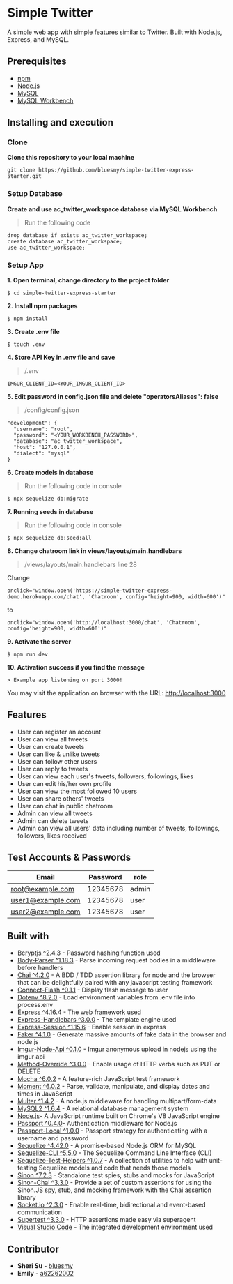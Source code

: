 # Simple Twitter

A simple web app with simple features similar to Twitter. Built with Node.js, Express, and MySQL.

## Prerequisites

* [npm](https://www.npmjs.com/get-npm)
* [Node.js](https://nodejs.org/en/download/)
* [MySQL](https://dev.mysql.com/downloads/mysql/)
* [MySQL Workbench](https://dev.mysql.com/downloads/workbench/)

## Installing and execution

### Clone

**Clone this repository to your local machine**

```
git clone https://github.com/bluesmy/simple-twitter-express-starter.git
```

### Setup Database

**Create and use ac_twitter_workspace database via MySQL Workbench**

> Run the following code

```
drop database if exists ac_twitter_workspace;
create database ac_twitter_workspace;
use ac_twitter_workspace;
```

### Setup App

**1. Open terminal, change directory to the project folder**

```
$ cd simple-twitter-express-starter
```

**2. Install npm packages**

```
$ npm install
```

**3. Create .env file**

```
$ touch .env
```

**4. Store API Key in .env file and save**

> /.env
```
IMGUR_CLIENT_ID=<YOUR_IMGUR_CLIENT_ID>
```

**5. Edit password in config.json file and delete  "operatorsAliases": false**

> /config/config.json
```
"development": {
  "username": "root",
  "password": "<YOUR_WORKBENCH_PASSWORD>",
  "database": "ac_twitter_workspace",
  "host": "127.0.0.1",
  "dialect": "mysql"
}
```

**6. Create models in database**

> Run the following code in console
```
$ npx sequelize db:migrate
```

**7. Running seeds in database**

> Run the following code in console
```
$ npx sequelize db:seed:all
```

**8. Change chatroom link in views/layouts/main.handlebars**

> /views/layouts/main.handlebars line 28

Change
```
onclick="window.open('https://simple-twitter-express-demo.herokuapp.com/chat', 'Chatroom', config='height=900, width=600')"
```
to
```
onclick="window.open('http://localhost:3000/chat', 'Chatroom', config='height=900, width=600')"
```

**9. Activate the server**

```
$ npm run dev
```

**10. Activation success if you find the message**

```
> Example app listening on port 3000!
```

You may visit the application on browser with the URL: [http://localhost:3000](http://localhost:3000)

## Features

- User can register an account
- User can view all tweets
- User can create tweets
- User can like & unlike tweets
- User can follow other users
- User can reply to tweets
- User can view each user's tweets, followers, followings, likes
- User can edit his/her own profile
- User can view the most followed 10 users
- User can share others' tweets
- User can chat in public chatroom
- Admin can view all tweets
- Admin can delete tweets
- Admin can view all users' data including number of tweets, followings, followers, likes received

## Test Accounts & Passwords

| Email             | Password | role  |
| ----------------- | -------- | ----- |
| root@example.com  | 12345678 | admin |
| user1@example.com | 12345678 | user  |
| user2@example.com | 12345678 | user  |

## Built with

* [Bcryptjs ^2.4.3](https://www.npmjs.com/package/bcryptjs) - Password hashing function used
* [Body-Parser ^1.18.3](https://www.npmjs.com/package/body-parser) - Parse incoming request bodies in a middleware before handlers
* [Chai ^4.2.0](https://www.chaijs.com/) - A BDD / TDD assertion library for node and the browser that can be delightfully paired with any javascript testing framework
* [Connect-Flash ^0.1.1](https://www.npmjs.com/package/connect-flash) - Display flash message to user
* [Dotenv ^8.2.0](https://www.npmjs.com/package/dotenv) - Load environment variables from .env file into process.env
* [Express ^4.16.4](https://expressjs.com) - The web framework used
* [Express-Handlebars ^3.0.0](https://www.npmjs.com/package/express-handlebars) - The template engine used
* [Express-Session ^1.15.6](https://www.npmjs.com/package/express-session) - Enable session in express
* [Faker ^4.1.0](https://www.npmjs.com/package/faker) - Generate massive amounts of fake data in the browser and node.js
* [Imgur-Node-Api ^0.1.0](https://www.npmjs.com/package/imgur-node-api) - Imgur anonymous upload in nodejs using the imgur api
* [Method-Override ^3.0.0](https://www.npmjs.com/package/method-override) - Enable usage of HTTP verbs such as PUT or DELETE
* [Mocha ^6.0.2](https://mochajs.org/) - A feature-rich JavaScript test framework
* [Moment ^6.0.2](https://momentjs.com/) - Parse, validate, manipulate, and display dates and times in JavaScript
* [Multer ^1.4.2](https://github.com/expressjs/multer) - A node.js middleware for handling multipart/form-data
* [MySQL2 ^1.6.4](https://www.npmjs.com/package/mysql2) - A relational database management system
* [Node.js](https://nodejs.org/)- A JavaScript runtime built on Chrome's V8 JavaScript engine
* [Passport ^0.4.0](https://www.npmjs.com/package/passport)- Authentication middleware for Node.js
* [Passport-Local ^1.0.0](http://www.passportjs.org/packages/passport-local/) - Passport strategy for authenticating with a username and password
* [Sequelize ^4.42.0](https://sequelize.org/) - A promise-based Node.js ORM for MySQL
* [Sequelize-CLI ^5.5.0](https://github.com/sequelize/cli) - The Sequelize Command Line Interface (CLI)
* [Sequelize-Test-Helpers ^1.0.7](https://www.npmjs.com/package/sequelize-test-helpers) - A collection of utilities to help with unit-testing Sequelize models and code that needs those models
* [Sinon ^7.2.3](https://sinonjs.org/) - Standalone test spies, stubs and mocks for JavaScript
* [Sinon-Chai ^3.3.0](https://www.npmjs.com/package/sinon-chai) - Provide a set of custom assertions for using the Sinon.JS spy, stub, and mocking framework with the Chai assertion library
* [Socket.io ^2.3.0](https://socket.io/) - Enable real-time, bidirectional and event-based communication
* [Supertest ^3.3.0](https://www.npmjs.com/package/supertest) - HTTP assertions made easy via superagent
* [Visual Studio Code](https://code.visualstudio.com/) - The integrated development environment used


## Contributor

* **Sheri Su** - [bluesmy](https://github.com/bluesmy)
* **Emily** - [a62262002](https://github.com/a62262002)